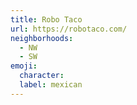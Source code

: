 ```yaml
---
title: Robo Taco
url: https://robotaco.com/
neighborhoods:
  - NW
  - SW
emoji:
  character: 
  label: mexican
---
```

